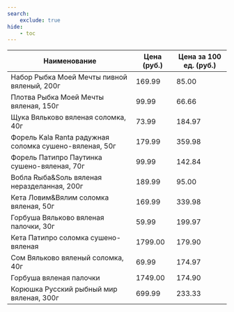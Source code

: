 ```yaml
---
search:
    exclude: true
hide:
    - toc
---
```


| Наименование | Цена (руб.) | Цена за 100 ед. (руб.) |
| -- | -- | -- |
| Набор Рыбка Моей Мечты пивной вяленый, 200г | 169.99 | 85.00 |
| Плотва Рыбка Моей Мечты вяленая, 150г | 99.99 | 66.66 |
| Щука Вяльково вяленая соломка, 40г | 73.99 | 184.97 |
| Форель Kala Ranta радужная соломка сушено-вяленая, 50г | 179.99 | 359.98 |
| Форель Патипро Паутинка сушено-вяленая, 70г | 99.99 | 142.84 |
| Вобла 	Rыба&Sоль вяленая неразделанная, 200г | 189.99 | 95.00 |
| Кета Ловим&Вялим соломка вяленая, 50г | 169.99 | 339.98 |
| Горбуша Вяльково вяленая палочки, 30г | 59.99 | 199.97 |
| Кета Патипро соломка сушено-вяленая | 1799.00 | 179.90 |
| Сом Вяльково вяленый соломка, 40г | 69.99 | 174.97 |
| Горбуша вяленая палочки | 1749.00 | 174.90 |
| Корюшка Русский рыбный мир вяленая, 300г | 699.99 | 233.33 |
